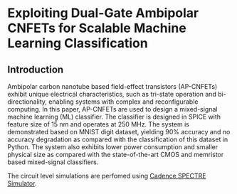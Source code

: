 # Exploiting Dual-Gate Ambipolar CNFETs for Scalable Machine Learning Classification

## Introduction

Ambipolar carbon nanotube based field-effect transistors (AP-CNFETs) exhibit unique electrical characteristics, such as tri-state operation and bi-directionality, enabling systems with complex and reconfigurable computing. In this paper, AP-CNFETs are
used to design a mixed-signal machine learning (ML) classifier. The classifier is designed in SPICE with feature size of 15 nm
and operates at 250 MHz. The system is demonstrated based on MNIST digit dataset, yielding 90% accuracy and no accuracy
degradation as compared with the classification of this dataset in Python. The system also exhibits lower power consumption
and smaller physical size as compared with the state-of-the-art CMOS and memristor based mixed-signal classifiers.

The circuit level simulations are perfomed using [Cadence SPECTRE Simulator](https://www.cadence.com/en_US/home/tools/custom-ic-analog-rf-design/circuit-simulation/spectre-simula).  
